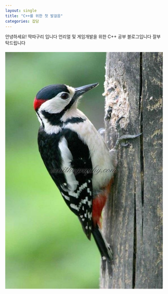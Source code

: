 ```yaml
---
layout: single
title: "C++를 위한 첫 발걸음"
categories: 잡담
---
```


안녕하세요!
딱따구리 입니다
언리얼 및 게임개발을 위한 C++ 공부 블로그입니다
잘부탁드립니다


#### ![오색_딱따구리](../images/2022-03-20-first/오색_딱따구리.jpg)
